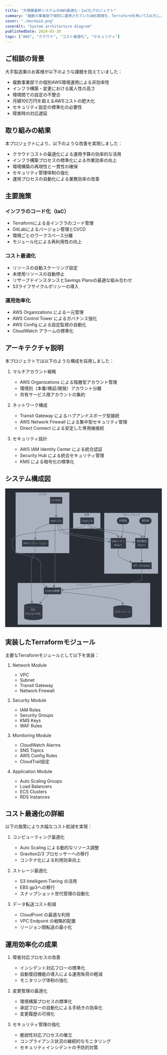 ```yaml
---
title: "大規模基幹システムのAWS最適化・IaC化プロジェクト"
summary: "複数の事業部で個別に運用されていたAWS環境を、Terraformを用いてIaC化し、コスト最適化と運用効率化を実現したプロジェクト"
cover: "./mermaid.png"
coverAlt: "System architecture diagram"
publishedDate: 2024-03-20
tags: ["AWS", "クラウド", "コスト最適化", "セキュリティ"]
---
```


## ご相談の背景

大手製造業のお客様が以下のような課題を抱えていました：

- 複数事業部での個別AWS環境運用による非効率性
- インフラ構築・変更における属人性の高さ
- 環境間での設定の不整合
- 月額100万円を超えるAWSコストの肥大化
- セキュリティ設定の標準化の必要性
- 障害時の対応遅延

## 取り組みの結果

本プロジェクトにより、以下のような改善を実現しました：

- クラウドコストの最適化による運用予算の効率的な活用
- インフラ構築プロセスの標準化による作業効率の向上
- 環境構築の再現性と一貫性の確保
- セキュリティ管理体制の強化
- 運用プロセスの自動化による業務効率の改善

## 主要施策

### インフラのコード化（IaC）

- Terraformによる全インフラのコード管理
- GitLabによるバージョン管理とCI/CD
- 環境ごとのワークスペース分離
- モジュール化による再利用性の向上

### コスト最適化

- リソースの自動スケーリング設定
- 未使用リソースの自動停止
- リザーブドインスタンスとSavings Plansの最適な組み合わせ
- S3ライフサイクルポリシーの導入

### 運用効率化

- AWS Organizations による一元管理
- AWS Control Tower によるガバナンス強化
- AWS Config による設定監視の自動化
- CloudWatch アラームの標準化

## アーキテクチャ説明

本プロジェクトでは以下のような構成を採用しました：

1. マルチアカウント戦略

   - AWS Organizations による階層型アカウント管理
   - 環境別（本番/検証/開発）アカウント分離
   - 共有サービス用アカウントの集約

2. ネットワーク構成

   - Transit Gateway によるハブアンドスポーク型接続
   - AWS Network Firewall による集中型セキュリティ管理
   - Direct Connect による安定した専用線接続

3. セキュリティ設計
   - AWS IAM Identity Center による統合認証
   - Security Hub による統合セキュリティ管理
   - KMS による暗号化の標準化

## システム構成図

![Architecture Diagram](./mermaid.png)

## 実装したTerraformモジュール

主要なTerraformモジュールとして以下を実装：

1. Network Module

   - VPC
   - Subnet
   - Transit Gateway
   - Network Firewall

2. Security Module

   - IAM Roles
   - Security Groups
   - KMS Keys
   - WAF Rules

3. Monitoring Module

   - CloudWatch Alarms
   - SNS Topics
   - AWS Config Rules
   - CloudTrail設定

4. Application Module
   - Auto Scaling Groups
   - Load Balancers
   - ECS Clusters
   - RDS Instances

## コスト最適化の詳細

以下の施策により大幅なコスト削減を実現：

1. コンピューティング最適化

   - Auto Scaling による動的なリソース調整
   - Graviton2/3 プロセッサーへの移行
   - コンテナ化による利用効率向上

2. ストレージ最適化

   - S3 Intelligent-Tiering の活用
   - EBS gp3への移行
   - スナップショット世代管理の自動化

3. データ転送コスト削減
   - CloudFront の最適な利用
   - VPC Endpoint の戦略的配置
   - リージョン間転送の最小化

## 運用効率化の成果

1. 障害対応プロセスの改善

   - インシデント対応フローの標準化
   - 自動復旧機能の導入による運用負荷の軽減
   - モニタリング体制の強化

2. 変更管理の最適化

   - 環境構築プロセスの標準化
   - 承認フローの自動化による手続きの効率化
   - 変更履歴の可視化

3. セキュリティ管理の強化
   - 脆弱性対応プロセスの確立
   - コンプライアンス状況の継続的なモニタリング
   - セキュリティインシデントの予防的対策
